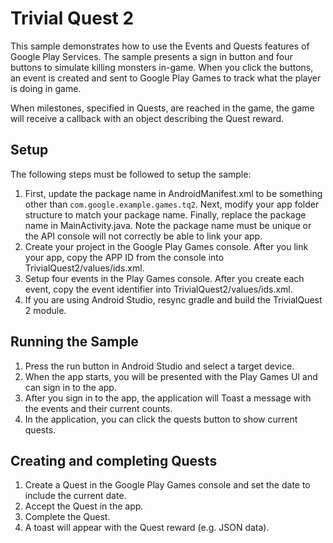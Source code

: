 # Trivial Quest 2 #
This sample demonstrates how to use the Events and Quests features of Google
Play Services. The sample presents a sign in button and four buttons to
simulate killing monsters in-game. When you click the buttons, an event is
created and sent to Google Play Games to track what the player is doing in game.

When milestones, specified in Quests, are reached in the game, the game will
receive a callback with an object describing the Quest reward.

## Setup ##
The following steps must be followed to setup the sample:
1. First, update the package name in AndroidManifest.xml to be something other
   than `com.google.example.games.tq2`. Next, modify your app folder
   structure to match your package name. Finally, replace the package name in
   MainActivity.java.  Note the package name must be unique or the API console
   will not correctly be able to link your app.
2. Create your project in the Google Play Games console. After you link your
   app, copy the APP ID from the console into TrivialQuest2/values/ids.xml.
3. Setup four events in the Play Games console. After you create each event,
   copy the event identifier into TrivialQuest2/values/ids.xml.
4. If you are using Android Studio, resync gradle and build the TrivialQuest 2
   module.

## Running the Sample ##
1. Press the run button in Android Studio and select a target device.
2. When the app starts, you will be presented with the Play Games UI and can
   sign in to the app.
3. After you sign in to the app, the application will Toast a message with the
   events and their current counts.
4. In the application, you can click the quests button to show current quests.

## Creating and completing Quests ##
1. Create a Quest in the Google Play Games console and set the date to include
   the current date.
2. Accept the Quest in the app.
3. Complete the Quest.
4. A toast will appear with the Quest reward (e.g. JSON data).
